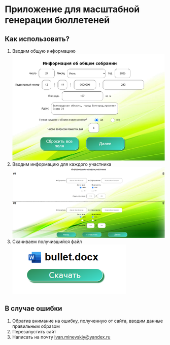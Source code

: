 # Приложение для масштабной генерации бюллетеней

## Как использовать?
1. Вводим общую информацию
![Первый скриншот](./client/public/img/screen_1.png)
2. Вводим информацию для каждого участника
![Второй скриншот](./client/public/img/screen_2.png)
3. Скачиваем получившийся файл
![Третий скриншот](./client/public/img/screen_3.png)

## В случае ошибки
1. Обратив внимание на ошибку, полученную от сайта, вводим данные правильным образом
2. Перезапустить сайт
3. Написать на почту [ivan.minevskiy@yandex.ru](ivan.minevskiy@yandex.ru)